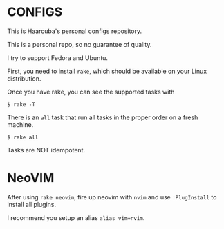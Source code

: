 # CONFIGS

This is Haarcuba's personal configs repository.

This is a personal repo, so no guarantee of quality.

I try to support Fedora and Ubuntu.

First, you need to install `rake`, which should be available on your Linux distribution.

Once you have rake, you can see the supported tasks with

    $ rake -T

There is an `all` task that run all tasks in the proper order on a fresh machine.

    $ rake all

Tasks are NOT idempotent.


# NeoVIM

After using `rake neovim`, fire up neovim with `nvim` and use `:PlugInstall` to install all plugins.

I recommend you setup an alias `alias vim=nvim`.
